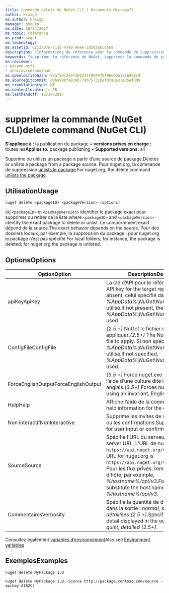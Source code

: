 ```yaml
---
title: Commande delete de NuGet CLI | Documents Microsoft
author: kraigb
ms.author: kraigb
manager: ghogen
ms.date: 10/24/2017
ms.topic: reference
ms.prod: nuget
ms.technology: 
ms.assetid: c213a07a-711d-47e0-9ee6-1d582e6cdb69
description: "Informations de référence pour la commande de suppression de nuget.exe"
keywords: "supprimer la référence de NuGet, supprimer la commande de package"
ms.reviewer:
- karann-msft
- unniravindranathan
ms.openlocfilehash: 92af9dc356f3932347864976496e0ba1216496c9
ms.sourcegitcommit: d0ba99bfe019b779b75731bafdca8a37e35ef0d9
ms.translationtype: MT
ms.contentlocale: fr-FR
ms.lasthandoff: 12/14/2017
---
```

# <a name="delete-command-nuget-cli"></a><span data-ttu-id="b5a62-104">supprimer la commande (NuGet CLI)</span><span class="sxs-lookup"><span data-stu-id="b5a62-104">delete command (NuGet CLI)</span></span>

<span data-ttu-id="b5a62-105">**S’applique à :** la publication du package &bullet; **versions prises en charge :** toutes les</span><span class="sxs-lookup"><span data-stu-id="b5a62-105">**Applies to:** package publishing &bullet; **Supported versions:** all</span></span>

<span data-ttu-id="b5a62-106">Supprime ou unlists un package à partir d’une source de package.</span><span class="sxs-lookup"><span data-stu-id="b5a62-106">Deletes or unlists a package from a package source.</span></span> <span data-ttu-id="b5a62-107">Pour nuget.org, la commande de suppression [unlists le package](../policies/Deleting-Packages.md).</span><span class="sxs-lookup"><span data-stu-id="b5a62-107">For nuget.org, the delete command [unlists the package](../policies/Deleting-Packages.md).</span></span>

## <a name="usage"></a><span data-ttu-id="b5a62-108">Utilisation</span><span class="sxs-lookup"><span data-stu-id="b5a62-108">Usage</span></span>

```
nuget delete <packageID> <packageVersion> [options]
```

<span data-ttu-id="b5a62-109">où `<packageID>` et `<packageVersion>` identifier le package exact pour supprimer ou retirer de la liste.</span><span class="sxs-lookup"><span data-stu-id="b5a62-109">where `<packageID>` and `<packageVersion>` identify the exact package to delete or unlist.</span></span> <span data-ttu-id="b5a62-110">Le comportement exact dépend de la source.</span><span class="sxs-lookup"><span data-stu-id="b5a62-110">The exact behavior depends on the source.</span></span> <span data-ttu-id="b5a62-111">Pour des dossiers locaux, par exemple, la suppression du package ; pour nuget.org le package n’est pas spécifié.</span><span class="sxs-lookup"><span data-stu-id="b5a62-111">For local folders, for instance, the package is deleted; for nuget.org the package is unlisted.</span></span>

## <a name="options"></a><span data-ttu-id="b5a62-112">Options</span><span class="sxs-lookup"><span data-stu-id="b5a62-112">Options</span></span>

| <span data-ttu-id="b5a62-113">Option</span><span class="sxs-lookup"><span data-stu-id="b5a62-113">Option</span></span> | <span data-ttu-id="b5a62-114">Description</span><span class="sxs-lookup"><span data-stu-id="b5a62-114">Description</span></span> |
| --- | --- |
| <span data-ttu-id="b5a62-115">apiKey</span><span class="sxs-lookup"><span data-stu-id="b5a62-115">ApiKey</span></span> | <span data-ttu-id="b5a62-116">La clé d’API pour le référentiel cible.</span><span class="sxs-lookup"><span data-stu-id="b5a62-116">The API key for the target repository.</span></span> <span data-ttu-id="b5a62-117">Si absent, celui spécifié dans *%AppData%\NuGet\NuGet.Config* est utilisé.</span><span class="sxs-lookup"><span data-stu-id="b5a62-117">If not present, the one specified in *%AppData%\NuGet\NuGet.Config* is used.</span></span> |
| <span data-ttu-id="b5a62-118">ConfigFile</span><span class="sxs-lookup"><span data-stu-id="b5a62-118">ConfigFile</span></span> | <span data-ttu-id="b5a62-119">*(2.5 +)*  NuGet le fichier de configuration à appliquer.</span><span class="sxs-lookup"><span data-stu-id="b5a62-119">*(2.5+)* The NuGet configuration file to apply.</span></span> <span data-ttu-id="b5a62-120">Si non spécifié, *%AppData%\NuGet\NuGet.Config* est utilisé.</span><span class="sxs-lookup"><span data-stu-id="b5a62-120">If not specified, *%AppData%\NuGet\NuGet.Config* is used.</span></span> |
| <span data-ttu-id="b5a62-121">ForceEnglishOutput</span><span class="sxs-lookup"><span data-stu-id="b5a62-121">ForceEnglishOutput</span></span> | <span data-ttu-id="b5a62-122">*(3.5 +)*  Force nuget.exe pour exécuter à l’aide d’une culture dite indifférente, en anglais.</span><span class="sxs-lookup"><span data-stu-id="b5a62-122">*(3.5+)* Forces nuget.exe to run using an invariant, English-based culture.</span></span> |
| <span data-ttu-id="b5a62-123">Help</span><span class="sxs-lookup"><span data-stu-id="b5a62-123">Help</span></span> | <span data-ttu-id="b5a62-124">Affiche l’aide de la commande.</span><span class="sxs-lookup"><span data-stu-id="b5a62-124">Displays help information for the command.</span></span> |
| <span data-ttu-id="b5a62-125">Non interactif</span><span class="sxs-lookup"><span data-stu-id="b5a62-125">NonInteractive</span></span> | <span data-ttu-id="b5a62-126">Supprime les invites de saisie utilisateur ou les confirmations.</span><span class="sxs-lookup"><span data-stu-id="b5a62-126">Suppresses prompts for user input or confirmations.</span></span> |
| <span data-ttu-id="b5a62-127">Source</span><span class="sxs-lookup"><span data-stu-id="b5a62-127">Source</span></span> | <span data-ttu-id="b5a62-128">Spécifie l’URL du serveur.</span><span class="sxs-lookup"><span data-stu-id="b5a62-128">Specifies the server URL.</span></span> <span data-ttu-id="b5a62-129">L’URL de nuget.org est `https://api.nuget.org/v3/index.json`.</span><span class="sxs-lookup"><span data-stu-id="b5a62-129">The URL for nuget.org is `https://api.nuget.org/v3/index.json`.</span></span> <span data-ttu-id="b5a62-130">Pour les flux privés, remplacez le nom d’hôte, par exemple, *%hostname%/api/v3*.</span><span class="sxs-lookup"><span data-stu-id="b5a62-130">For private feeds, substitute the host name, for example, *%hostname%/api/v3*.</span></span> |
| <span data-ttu-id="b5a62-131">Commentaires</span><span class="sxs-lookup"><span data-stu-id="b5a62-131">Verbosity</span></span> | <span data-ttu-id="b5a62-132">Spécifie la quantité de détails affichés dans la sortie : *normal*, *silencieux*, *détaillées (2.5 +)*.</span><span class="sxs-lookup"><span data-stu-id="b5a62-132">Specifies the amount of detail displayed in the output: *normal*, *quiet*, *detailed (2.5+)*.</span></span> |

<span data-ttu-id="b5a62-133">Consultez également [variables d’environnement](cli-ref-environment-variables.md)</span><span class="sxs-lookup"><span data-stu-id="b5a62-133">Also see [Environment variables](cli-ref-environment-variables.md)</span></span>

## <a name="examples"></a><span data-ttu-id="b5a62-134">Exemples</span><span class="sxs-lookup"><span data-stu-id="b5a62-134">Examples</span></span>

```
nuget delete MyPackage 1.0

nuget delete MyPackage 1.0 -Source http://package.contoso.com/source -apikey A1B2C3
```

